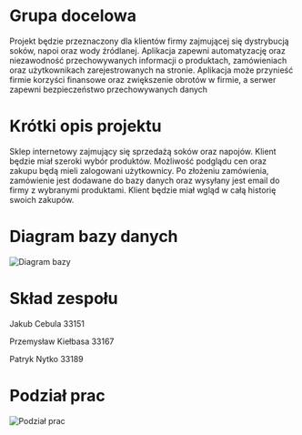 # Grupa docelowa
Projekt będzie przeznaczony dla klientów firmy zajmującej się dystrybucją soków, napoi oraz wody źródlanej. Aplikacja zapewni automatyzację oraz niezawodność przechowywanych informacji o produktach, zamówieniach oraz użytkownikach zarejestrowanych na stronie. Aplikacja może przynieść firmie korzyści finansowe oraz zwiększenie obrotów w firmie, a serwer zapewni bezpieczeństwo przechowywanych danych 



# Krótki opis projektu

Sklep internetowy zajmujący się sprzedażą soków oraz napojów. Klient będzie miał szeroki wybór produktów. Możliwość podglądu cen oraz zakupu będą mieli zalogowani użytkownicy. Po złożeniu zamówienia, zamówienie jest dodawane do bazy danych oraz wysyłany jest email do firmy z wybranymi produktami. Klient będzie miał wgląd w całą historię swoich zakupów.



# Diagram bazy danych

![Diagram bazy](https://i.imgur.com/ClW8aja.png)

# Skład zespołu 

Jakub Cebula 33151

Przemysław Kiełbasa 33167

Patryk Nytko 33189

# Podział prac

![Podział prac](https://i.imgur.com/993KwFs.png)
